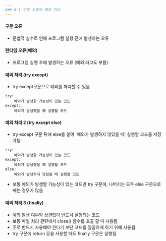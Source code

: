 ```yaml
---
### 6-1 구문 오류와 예외 처리
---
```

#### 구문 오류
- 문법적 실수로 인해 프로그램 실행 전에 발생하는 오류


#### 런타임 오류(예외)
- 프로그램 실행 후에 발생하는 오류 (예외 라고도 부름)

#### 예외 처리 (try except)
- try except구문으로 예외를 처리할 수 있음
```
try:
    예외가 발생할 가능성이 있는 코드
except:
    예외가 발생했을 때 실행할 코드
```

#### 예외 처리 2 (try except else)
- try except 구문 뒤에 else를 붙여 '예외가 발생하지 않았을 때' 실행할 코드를 지정 가능
```
try:
    예외가 발생할 가능성이 있는 코드
except:
    예외가 발생했을 때 실행할 코드
else:
    예외가 발생하지 않았을 때 실행할 코드
```
- 보통 예외가 발생할 가능성이 있는 코드만 try 구문에, 나머지는 모두 else 구문으로 빼는 경우가 많음

#### 예외 처리 3 (finally)
- 예외 발생 여부와 상관없이 반드시 실행되는 코드
- 보통 파일 처리 관련에서 close() 함수를 호출 할 때 사용됨
- 주로 반드시 사용해야 한다기 보단 코드를 깔끔하게 하기 위해 사용됨
- try 구문에 return 등을 사용할 때도 finally 구문은 실행됨


